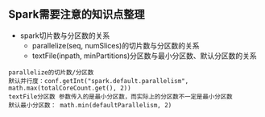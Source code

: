 ## Spark需要注意的知识点整理

- spark切片数与分区数的关系
    - parallelize(seq, numSlices)的切片数与分区数的关系
    - textFile(inpath, minPartitions)分区数与最小分区数、默认分区数的关系
```
parallelize的切片数/分区数
默认并行度：conf.getInt("spark.default.parallelism", math.max(totalCoreCount.get(), 2))
textFile分区数 参数传入的是最小分区数，而实际上的分区数不一定是最小分区数
默认最小分区数： math.min(defaultParallelism, 2)
```